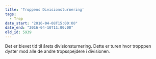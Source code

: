 ```yaml
---
title: 'Troppens Divisionsturnering'
tags:
  - Trop
date_start: "2016-04-08T15:00:00"
date_end: "2016-04-10T11:00:00"
old_id: 5939
---
```

Det er blevet tid til årets divisionsturnering. Dette er turen hvor tropppen dyster mod alle de andre tropsspejdere i divisionen.